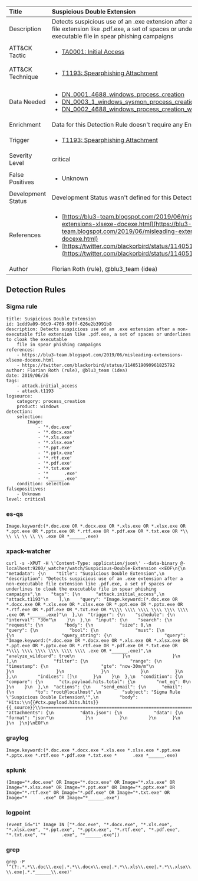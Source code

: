 | Title                | Suspicious Double Extension                                                                                                                                                 |
|:---------------------|:------------------------------------------------------------------------------------------------------------------------------------------------------------|
| Description          | Detects suspicious use of an .exe extension after a non-executable file extension like .pdf.exe, a set of spaces or underlines to cloak the executable file in spear phishing campaigns                                                                                                                                           |
| ATT&amp;CK Tactic    |  <ul><li>[TA0001: Initial Access](https://attack.mitre.org/tactics/TA0001)</li></ul>  |
| ATT&amp;CK Technique | <ul><li>[T1193: Spearphishing Attachment](https://attack.mitre.org/techniques/T1193)</li></ul>  |
| Data Needed          | <ul><li>[DN_0001_4688_windows_process_creation](../Data_Needed/DN_0001_4688_windows_process_creation.md)</li><li>[DN_0003_1_windows_sysmon_process_creation](../Data_Needed/DN_0003_1_windows_sysmon_process_creation.md)</li><li>[DN_0002_4688_windows_process_creation_with_commandline](../Data_Needed/DN_0002_4688_windows_process_creation_with_commandline.md)</li></ul>  |
| Enrichment           |  Data for this Detection Rule doesn't require any Enrichments.  |
| Trigger              | <ul><li>[T1193: Spearphishing Attachment](../Triggers/T1193.md)</li></ul>  |
| Severity Level       | critical |
| False Positives      | <ul><li>Unknown</li></ul>  |
| Development Status   |  Development Status wasn't defined for this Detection Rule yet  |
| References           | <ul><li>[https://blu3-team.blogspot.com/2019/06/misleading-extensions-xlsexe-docexe.html](https://blu3-team.blogspot.com/2019/06/misleading-extensions-xlsexe-docexe.html)</li><li>[https://twitter.com/blackorbird/status/1140519090961825792](https://twitter.com/blackorbird/status/1140519090961825792)</li></ul>  |
| Author               | Florian Roth (rule), @blu3_team (idea) |


## Detection Rules

### Sigma rule

```
title: Suspicious Double Extension
id: 1cdd9a09-06c9-4769-99ff-626e2b3991b8
description: Detects suspicious use of an .exe extension after a non-executable file extension like .pdf.exe, a set of spaces or underlines to cloak the executable
    file in spear phishing campaigns
references:
    - https://blu3-team.blogspot.com/2019/06/misleading-extensions-xlsexe-docexe.html
    - https://twitter.com/blackorbird/status/1140519090961825792
author: Florian Roth (rule), @blu3_team (idea)
date: 2019/06/26
tags:
    - attack.initial_access
    - attack.t1193
logsource:
    category: process_creation
    product: windows
detection:
    selection:
        Image: 
            - '*.doc.exe'
            - '*.docx.exe'
            - '*.xls.exe'
            - '*.xlsx.exe'
            - '*.ppt.exe'
            - '*.pptx.exe'
            - '*.rtf.exe'
            - '*.pdf.exe'
            - '*.txt.exe'
            - '*      .exe'
            - '*______.exe'
    condition: selection
falsepositives: 
    - Unknown
level: critical

```





### es-qs
    
```
Image.keyword:(*.doc.exe OR *.docx.exe OR *.xls.exe OR *.xlsx.exe OR *.ppt.exe OR *.pptx.exe OR *.rtf.exe OR *.pdf.exe OR *.txt.exe OR *\\ \\ \\ \\ \\ \\ .exe OR *______.exe)
```


### xpack-watcher
    
```
curl -s -XPUT -H \'Content-Type: application/json\' --data-binary @- localhost:9200/_watcher/watch/Suspicious-Double-Extension <<EOF\n{\n  "metadata": {\n    "title": "Suspicious Double Extension",\n    "description": "Detects suspicious use of an .exe extension after a non-executable file extension like .pdf.exe, a set of spaces or underlines to cloak the executable file in spear phishing campaigns",\n    "tags": [\n      "attack.initial_access",\n      "attack.t1193"\n    ],\n    "query": "Image.keyword:(*.doc.exe OR *.docx.exe OR *.xls.exe OR *.xlsx.exe OR *.ppt.exe OR *.pptx.exe OR *.rtf.exe OR *.pdf.exe OR *.txt.exe OR *\\\\ \\\\ \\\\ \\\\ \\\\ \\\\ .exe OR *______.exe)"\n  },\n  "trigger": {\n    "schedule": {\n      "interval": "30m"\n    }\n  },\n  "input": {\n    "search": {\n      "request": {\n        "body": {\n          "size": 0,\n          "query": {\n            "bool": {\n              "must": [\n                {\n                  "query_string": {\n                    "query": "Image.keyword:(*.doc.exe OR *.docx.exe OR *.xls.exe OR *.xlsx.exe OR *.ppt.exe OR *.pptx.exe OR *.rtf.exe OR *.pdf.exe OR *.txt.exe OR *\\\\ \\\\ \\\\ \\\\ \\\\ \\\\ .exe OR *______.exe)",\n                    "analyze_wildcard": true\n                  }\n                }\n              ],\n              "filter": {\n                "range": {\n                  "timestamp": {\n                    "gte": "now-30m/m"\n                  }\n                }\n              }\n            }\n          }\n        },\n        "indices": []\n      }\n    }\n  },\n  "condition": {\n    "compare": {\n      "ctx.payload.hits.total": {\n        "not_eq": 0\n      }\n    }\n  },\n  "actions": {\n    "send_email": {\n      "email": {\n        "to": "root@localhost",\n        "subject": "Sigma Rule \'Suspicious Double Extension\'",\n        "body": "Hits:\\n{{#ctx.payload.hits.hits}}{{_source}}\\n================================================================================\\n{{/ctx.payload.hits.hits}}",\n        "attachments": {\n          "data.json": {\n            "data": {\n              "format": "json"\n            }\n          }\n        }\n      }\n    }\n  }\n}\nEOF\n
```


### graylog
    
```
Image.keyword:(*.doc.exe *.docx.exe *.xls.exe *.xlsx.exe *.ppt.exe *.pptx.exe *.rtf.exe *.pdf.exe *.txt.exe *      .exe *______.exe)
```


### splunk
    
```
(Image="*.doc.exe" OR Image="*.docx.exe" OR Image="*.xls.exe" OR Image="*.xlsx.exe" OR Image="*.ppt.exe" OR Image="*.pptx.exe" OR Image="*.rtf.exe" OR Image="*.pdf.exe" OR Image="*.txt.exe" OR Image="*      .exe" OR Image="*______.exe")
```


### logpoint
    
```
(event_id="1" Image IN ["*.doc.exe", "*.docx.exe", "*.xls.exe", "*.xlsx.exe", "*.ppt.exe", "*.pptx.exe", "*.rtf.exe", "*.pdf.exe", "*.txt.exe", "*      .exe", "*______.exe"])
```


### grep
    
```
grep -P '^(?:.*.*\\.doc\\.exe|.*.*\\.docx\\.exe|.*.*\\.xls\\.exe|.*.*\\.xlsx\\.exe|.*.*\\.ppt\\.exe|.*.*\\.pptx\\.exe|.*.*\\.rtf\\.exe|.*.*\\.pdf\\.exe|.*.*\\.txt\\.exe|.*.*      \\.exe|.*.*______\\.exe)'
```



